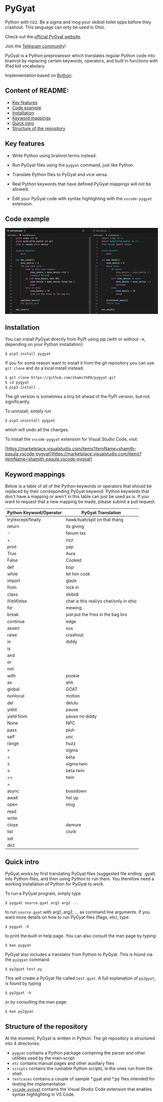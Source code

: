 # PyGyat
Python with rizz. Be a sigma and mog your skibidi toilet opps before they crashout. This language can only be used in Ohio.

Check out the [official PyGyat website](https://pygyat.vercel.app).

Join the [Telegram community](https://t.me/PyGyat_BrainRot)!

PyGyat is a Python preprosessor which translates regular Python code into brainrot by replacing certain keywords, operators, and built in functions with iPad kid vocabulary.

Implementation based on [Bython](https://github.com/mathialo/bython).

## Content of README:
  * [Key features](#key-features)
  * [Code example](#code-example)
  * [Installation](#installation)
  * [Keyword mappings](#keyword-mappings)
  * [Quick intro](#quick-intro)
  * [Structure of the repository](#structure-of-the-repository)


## Key features

 * Write Python using brainrot terms instead.

 * Run PyGyat files using the `pygyat` command, just like Python.

 * Translate Python files to PyGyat and vice versa.

 * Real Python keywords that have defined PyGyat mappings will not be allowed.

 * Edit your PyGyat code with syntax highlighting with the `vscode-pygyat` extension.

## Code example
![Code Example](https://github.com/shamith09/vscode-pygyat/blob/main/code-example.png?raw=true)

## Installation

You can install PyGyat directly from PyPI using pip (with or without `-H`, depending on your Python installation):

```
$ pip3 install pygyat
```

If you for some reason want to install it from the git repository you can use `git clone` and do a local install instead:

```
$ git clone https://github.com/shamith09/pygyat.git
$ cd pygyat
$ pip3 install .
```

The git version is sometimes a tiny bit ahead of the PyPI version, but not significantly.

To uninstall, simply run 

```
$ pip3 uninstall pygyat
```

which will undo all the changes.

To install the `vscode-pygyat` extension for Visual Studio Code, visit:

[https://marketplace.visualstudio.com/items?itemName=shamith-pasula.vscode-pygyat](https://marketplace.visualstudio.com/items?itemName=shamith-pasula.vscode-pygyat)

## Keyword mappings

Below is a table of all of the Python keywords or operators that should be replaced by their corresponding PyGyat keyword. Python keywords that don't have a mapping or aren't in this table can just be used as is. If you want to request that a new mapping be made, please submit a pull request.

| Python Keyword/Operator | PyGyat Translation          |
|-------------------------|----------------------------------|
| try/except/finally      | hawk/tuah/spit on that thang     |
| return                  | its giving                       |
| -                       | fanum tax                        |
| +                       | rizz                             |
| print                   | yap                              |
| True                    | Aura                             |
| False                   | Cooked                           |
| def                     | bop                              |
| while                   | let him cook                     |
| import                  | glaze                            |
| from                    | lock in                          |
| class                   | skibidi                          |
| if/elif/else            | chat is this real/yo chat/only in ohio |
| for                     | mewing                           |
| break                   | just put the fries in the bag bro|
| continue                | edge                             |
| assert                  | sus                              |
| raise                   | crashout                         |
| in                      | diddy                            |
| is                      |                                  |
| and                     |                                  |
| or                      |                                  |
| not                     |                                  |
| with                    | pookie                           |
| as                      | ahh                              |
| global                  | GOAT                             |
| nonlocal                | motion                           |
| del                     | delulu                           |
| yield                   | pause                            |
| yield from              | pause no diddy                   |
| None                    | NPC                              |
| pass                    | pluh                             |
| self                    | unc                              |
| range                   | huzz                             |
| >                       | sigma                            |
| <                       | beta                             |
| ≥                       | sigma twin                       |
| ≤                       | beta twin                        |
| ==                      | twin                             |
| =                       |                                  |
| async                   | bussdown                         |
| await                   | hol up                           |
| open                    | mog                              |
| read                    |                                  |
| write                   |                                  |
| close                   | demure                           |
| list                    | clurb                            |
| set                     |                                  |
| dict                    |                                  |

## Quick intro

PyGyat works by first translating PyGyat files (suggested file ending: .gyat) into Python-files, and then using Python to run them. You therefore need a working installation of Python for PyGyat to work.


To run a PyGyat program, simply type

```
$ pygyat source.gyat arg1 arg2 ...
```

to run `source.gyat` with arg1, arg2, ... as command line arguments. If you want more details on how to run PyGyat files (flags, etc), type

```
$ pygyat -h
```

to print the built-in help page. You can also consult the man page by typing

```
$ man pygyat
```

PyGyat also includes a translator from Python to PyGyat. This is found via the `py2gyat` command:

```
$ py2gyat test.py
```

This will create a PyGyat file called `test.gyat`. A full explanation of `py2gyat`, is found by typing

```
$ py2gyat -h
```

or by consulting the man page:

```
$ man py2gyat
```

## Structure of the repository

At the moment, PyGyat is written in Python. The git repository is structured into 4 directories:

 * `pygyat` contains a Python package containing the parser and other utilities used by the main script
 * `etc` contains manual pages and other auxillary files
 * `scripts` contains the runnable Python scripts, ie the ones run from the shell
 * `testcases` contains a couple of sample \*.gyat and \*.py files intended for testing the implementation
 * [`vscode-pygyat`](https://github.com/shamith09/vscode-pygyat) contains the Visual Studio Code extension that enables syntax highlighting in VS Code.

